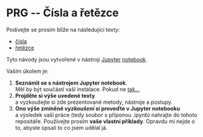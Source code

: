 # PRG -- Čísla a řetězce

Podívejte se prosím blíže na následující texty:
 * [čísla](http://nbviewer.jupyter.org/github/spseol/PRG-No/blob/master/cisla.ipynb)
 * [řetězce](http://nbviewer.jupyter.org/github/spseol/PRG-No/blob/master/retezce.ipynb)

Tyto návody jsou vytvořené v nástroji 
[Jupyter](http://jupyter.org/) 
[notebook](https://jupyter-notebook.readthedocs.io/en/stable/).

Vaším úkolem je:
 1. **Seznámit se s nástrojem Jupyter notebook**.    
    Měl by být součástí vaší instalace. Pokud ne
    [tak...](http://jupyter.org/install.html)
 2. **Projděte si výše uvedené texty**     
    a vyzkoušejte si zde prezentované metody, nástroje a postupy.
 3. **Ono výše zmíněné *vyzkoušení si* proveďte v Jupyter notebooku**   
    a výsledek vaší práce (tedy soubor s příponou .ipynb) nahrajte do tohoto
    repositáře. Používejte prosím **vaše vlastní příklady**.
    Opravdu mi nejde o to, abyste opsali to co jsem udělal já.
